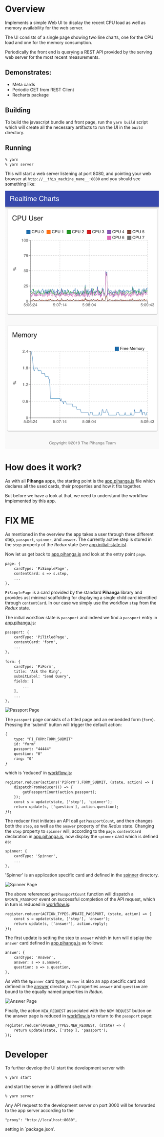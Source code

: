 
# Overview

Implements a simple Web UI to display the recent CPU  load as well as memory availability for the web server.

The UI consists of a single page showing two line charts, one
for the CPU load and one for the memory consumption.

Periodically the front end is querying a REST API provided by the serving web server for the most recent measurements.

## Demonstrates:

* Meta cards
* Periodic GET from REST Client
* Recharts package

## Building

To build the javascript bundle and front page, run the `yarn build`
script which will create all the necessary artifacts to run the UI
in the `build` directory.

## Running

    % yarn
    % yarn server

This will start a web server listening at port 8080, and pointing
your web browser at `http://__this_machine_name__:8080` and you should see something like:

![Screenshot](doc/screenshot1.png)

# How does it work?

As with all __Pihanga__ apps, the starting point is the [app.pihanga.js](src/app.pihanga.js) file which
declares all the used cards, their properties and how it fits together.

But before we have a look at that, we need to understand the workflow implemented by this app.

# FIX ME

As mentioned in the overview the app takes a user through three different step, `passport`, `spinner`, and `answer`. The currently active step is stored in the `step` property of the _Redux_ state (see [app.initial-state.js](src/app.initial-state.js)).

Now let us get back to [app.pihanga.js](src/app.pihanga.js) and look at the entry point `page`.

    page: {
        cardType: 'PiSimplePage',
        contentCard: s => s.step,
        ...
    },

`PiSimplePage` is a card provided by the standard __Pihanga__ library and provides ust minimal scaffolding for displaying a single child card identified through `contentCard`. In our case we
simply use the workflow `step` from the _Redux_ state.

The initial workflow state is `passport` and indeed we find a `passport` entry in [app.pihanga.js](src/app.pihanga.js):

    passport: {
        cardType: 'PiTitledPage',
        contentCard: 'form',
        ...
    },

    form: {
        cardType: 'PiForm',
        title: 'Ask the Ring',
        submitLabel: 'Send Query',
        fields: [
            ...
        ],
        ...
    },

![Passport Page](doc/passport.png)

The `passport` page consists of a titled page and an embedded form (`form`). Pressing the 'submit' button will trigger the default action:

    {
        type: "PI_FORM:FORM_SUBMIT"
        id: "form"
        passport: "44444"
        question: "0"
        ring: "0"
    }

which is 'reduced' in [workflow.js](src/workflow.js):

    register.reducer(actions('PiForm').FORM_SUBMIT, (state, action) => {
        dispatchFromReducer(() => {
            getPassportCount(action.passport);
        });
        const s = update(state, ['step'], 'spinner');
        return update(s, ['question'], action.question);
    });

The reducer first initiates an API call `getPassportCount`, and then changes both the `step`, as well 
as the `answer` property of the _Redux_ state. Changing the `step` property to `spinner` will, according 
to the `page.contentCard` declaration in [app.pihanga.js](src/app.pihanga.js), now display the `spinner` card 
which is defined as:

    spinner: {
        cardType: 'Spinner',
        ...
    },

'Spinner' is an application specific card and defined in the [spinner](src/spinner) directory.

![Spinner Page](doc/spinner.png)

The above referenced `getPassportCount` function will dispatch a `UPDATE_PASSPORT` event on successful
completion of the API request, which in turn is reduced in [workflow.js](src/workflow.js):

    register.reducer(ACTION_TYPES.UPDATE_PASSPORT, (state, action) => {
        const s = update(state, ['step'], 'answer');
        return update(s, ['answer'], action.reply);
    });

The first update is setting the step to `answer` which in turn will display the `answer` card defined in 
[app.pihanga.js](src/app.pihanga.js) as follows: 

    answer: {
        cardType: 'Answer',
        answer: s => s.answer,
        question: s => s.question,
    },

As with the `Spinner` card type, `Answer` is also an app specific card and defined in the [answer](src/answer) directory. It's properties `answer` and `question` are bound to the equally named properties in _Redux_.

![Answer Page](doc/answer.png)

Finally, the action `NEW_REQUEST` associated with the `NEW REQUEST` button on the answer page is reduced in 
[workflow.js](src/workflow.js) to return to the `passport` page:

    register.reducer(ANSWER_TYPES.NEW_REQUEST, (state) => {
        return update(state, ['step'], 'passport');
    });



# Developer

To further develop the UI start the development server with

    % yarn start

and start the server in a different shell with:

    % yarn server

Any API request to the development server on port 3000 will be forwarded to the app server according to the

    "proxy": "http://localhost:8080",

setting in `package.json'.
